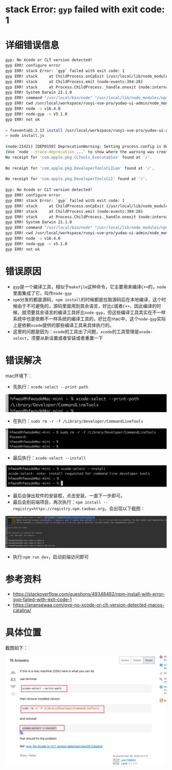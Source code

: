# stack Error: `gyp` failed with exit code: 1

# 详细错误信息

```bash
gyp: No Xcode or CLT version detected!
gyp ERR! configure error 
gyp ERR! stack Error: `gyp` failed with exit code: 1
gyp ERR! stack     at ChildProcess.onCpExit (/usr/local/lib/node_modules/npm/node_modules/node-gyp/lib/configure.js:351:16)
gyp ERR! stack     at ChildProcess.emit (node:events:394:28)
gyp ERR! stack     at Process.ChildProcess._handle.onexit (node:internal/child_process:290:12)
gyp ERR! System Darwin 21.1.0
gyp ERR! command "/usr/local/bin/node" "/usr/local/lib/node_modules/npm/node_modules/node-gyp/bin/node-gyp.js" "rebuild"
gyp ERR! cwd /usr/local/workspace/ruoyi-vue-pro/yudao-ui-admin/node_modules/watchpack-chokidar2/node_modules/fsevents
gyp ERR! node -v v16.4.0
gyp ERR! node-gyp -v v5.1.0
gyp ERR! not ok 

> fsevents@1.2.13 install /usr/local/workspace/ruoyi-vue-pro/yudao-ui-admin/node_modules/webpack-dev-server/node_modules/fsevents
> node install.js

(node:21421) [DEP0150] DeprecationWarning: Setting process.config is deprecated. In the future the property will be read-only.
(Use `node --trace-deprecation ...` to show where the warning was created)
No receipt for 'com.apple.pkg.CLTools_Executables' found at '/'.

No receipt for 'com.apple.pkg.DeveloperToolsCLILeo' found at '/'.

No receipt for 'com.apple.pkg.DeveloperToolsCLI' found at '/'.

gyp: No Xcode or CLT version detected!
gyp ERR! configure error 
gyp ERR! stack Error: `gyp` failed with exit code: 1
gyp ERR! stack     at ChildProcess.onCpExit (/usr/local/lib/node_modules/npm/node_modules/node-gyp/lib/configure.js:351:16)
gyp ERR! stack     at ChildProcess.emit (node:events:394:28)
gyp ERR! stack     at Process.ChildProcess._handle.onexit (node:internal/child_process:290:12)
gyp ERR! System Darwin 21.1.0
gyp ERR! command "/usr/local/bin/node" "/usr/local/lib/node_modules/npm/node_modules/node-gyp/bin/node-gyp.js" "rebuild"
gyp ERR! cwd /usr/local/workspace/ruoyi-vue-pro/yudao-ui-admin/node_modules/webpack-dev-server/node_modules/fsevents
gyp ERR! node -v v16.4.0
gyp ERR! node-gyp -v v5.1.0
gyp ERR! not ok
```

# 错误原因

- `gyp`是一个编译工具，相似于`makefile`这种命令，它主要用来编译`C++`的，`node`里面集成了它，叫作`node-gyp`
- `npm`分发的都是源码，`npm install`的时候都是拉取源码后在本地编译，这个时候由于不可避免的，源码里面用到其余语言，好比`C`或者`C++`，因此编译的时候，就须要其余语言的编译工具好比`node-gyp`，但这些编译工具其实在不一样系统中也是依赖不一样系统的编译工具的，好比在mac中，这个`node-gyp`实际上是依赖`xcode`提供的那些编译工具来具体执行的。
- 这里的问题是因为：`xcode`的工具出了问题，`xcode`的工具管理是`xcode-select`，须要从新设置或者安装或者重置一下

# 错误解决

mac环境下：

- 先执行：`xcode-select --print-path`

![image-20220222230004665](images/image-20220222230004665.png)

- 在执行：`sudo rm -r -f /Library/Developer/CommandLineTools`

![image-20220222230017837](images/image-20220222230017837.png)

- 最后执行：`xcode-select --install`

![image-20220222230031503](images/image-20220222230031503.png)

- 最后会弹出软件的安装框，点击安装，一直下一步即可。
- 最后会到前端项目，再次执行：`npm install --registry=https://registry.npm.taobao.org`，会出现以下截图：

![image-20220222230238883](images/image-20220222230238883.png)

- 执行:`npm run dev`，启动前端访问即可

# 参考资料

- https://stackoverflow.com/questions/49348482/npm-install-with-error-gyp-failed-with-exit-code-1
- https://anansewaa.com/gyp-no-xcode-or-clt-version-detected-macos-catalina/

# 具体位置

截图如下：

![image-20220222225832442](images/image-20220222225832442.png)